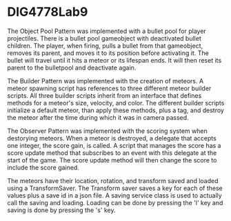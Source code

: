 # DIG4778Lab9

The Object Pool Pattern was implemented with a bullet pool for player projectiles. There is a bullet pool gameobject with deactivated bullet children. The player, when firing, pulls a bullet from that gameobject, removes its parent, and moves it to its position before activating it. The bullet will travel until it hits a meteor or its lifespan ends. It will then reset its parent to the bulletpool and deactivate again.

The Builder Pattern was implemented with the creation of meteors. A meteor spawning script has references to three different meteor builder scripts. All three builder scripts inherit from an interface that defines methods for a meteor's size, velocity, and color. The different builder scripts initialize a default meteor, than apply these methods, plus a tag, and destroy the meteor after the time during which it was in camera passed.

The Observer Pattern was implemented with the scoring system when destorying meteors. When a meteor is destroyed, a delegate that accepts one integer, the score gain, is called. A script that manages the score has a score update method that subscribes to an event with this delegate at the start of the game. The score update method will then change the score to include the score gained.

The meteors have their location, rotation, and transform saved and loaded using a TransformSaver. The Transform saver saves a key for each of these values plus a save id in a json file. A saving service class is used to actually call the saving and loading. Loading can be done by pressing the 'l' key and saving is done by pressing the 's' key.
